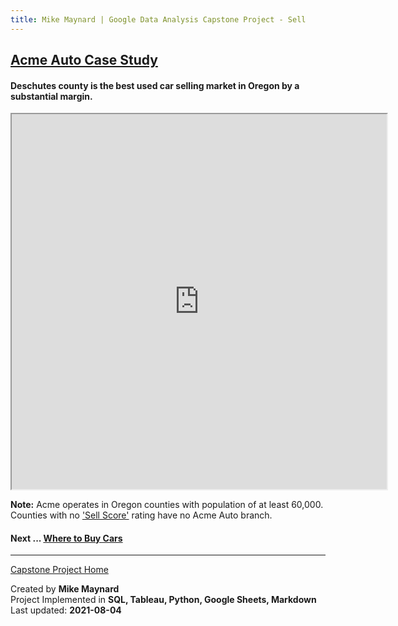 ```yaml
---
title: Mike Maynard | Google Data Analysis Capstone Project - Sell
---
```

## [Acme Auto Case Study](/capstone/)

#### Deschutes county is the best used car selling market in Oregon by a substantial margin.

<IFRAME SRC="https://public.tableau.com/views/capstone_16278859884250/Joy2?:language=en-US&:display_count=n&:origin=viz_share_link" WIDTH=600 HEIGHT=600></IFRAME>

**Note:** Acme operates in Oregon counties with population of at least 60,000. Counties with no ['Sell Score'](../metrics/sell_score.html) rating have no Acme Auto branch.

#### Next ... [Where to Buy Cars](buy.html)

---
[Capstone Project Home](/capstone/)

Created by **Mike Maynard**<BR>
Project Implemented in **SQL, Tableau, Python, Google Sheets, Markdown**<BR>
Last updated:  **2021-08-04**
